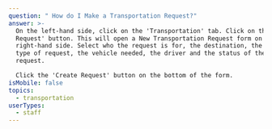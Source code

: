 ```yaml
---
question: " How do I Make a Transportation Request?"
answer: >-
  On the left-hand side, click on the 'Transportation' tab. Click on the '+ New
  Request' button. This will open a New Transportation Request form on the
  right-hand side. Select who the request is for, the destination, the time, the
  type of request, the vehicle needed, the driver and the status of the
  request. 

  Click the 'Create Request' button on the bottom of the form. 
isMobile: false
topics:
  - transportation
userTypes:
  - staff
---
```

